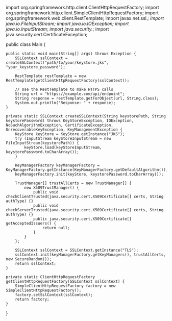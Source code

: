 import org.springframework.http.client.ClientHttpRequestFactory;
import org.springframework.http.client.SimpleClientHttpRequestFactory;
import org.springframework.web.client.RestTemplate;
import javax.net.ssl.*;
import java.io.FileInputStream;
import java.io.IOException;
import java.io.InputStream;
import java.security.*;
import java.security.cert.CertificateException;

public class Main {

    public static void main(String[] args) throws Exception {
        SSLContext sslContext = createSSLContext("path/to/your/keystore.jks", "your_keystore_password");

        RestTemplate restTemplate = new RestTemplate(getClientHttpRequestFactory(sslContext));

        // Use the RestTemplate to make HTTPS calls
        String url = "https://example.com/api/endpoint";
        String response = restTemplate.getForObject(url, String.class);
        System.out.println("Response: " + response);
    }

    private static SSLContext createSSLContext(String keystorePath, String keystorePassword) throws KeyStoreException, IOException, NoSuchAlgorithmException, CertificateException, UnrecoverableKeyException, KeyManagementException {
        KeyStore keyStore = KeyStore.getInstance("JKS");
        try (InputStream keyStoreInputStream = new FileInputStream(keystorePath)) {
            keyStore.load(keyStoreInputStream, keystorePassword.toCharArray());
        }

        KeyManagerFactory keyManagerFactory = KeyManagerFactory.getInstance(KeyManagerFactory.getDefaultAlgorithm());
        keyManagerFactory.init(keyStore, keystorePassword.toCharArray());

        TrustManager[] trustAllCerts = new TrustManager[] {
            new X509TrustManager() {
                public void checkClientTrusted(java.security.cert.X509Certificate[] certs, String authType) {}
                public void checkServerTrusted(java.security.cert.X509Certificate[] certs, String authType) {}
                public java.security.cert.X509Certificate[] getAcceptedIssuers() {
                    return null;
                }
            }
        };

        SSLContext sslContext = SSLContext.getInstance("TLS");
        sslContext.init(keyManagerFactory.getKeyManagers(), trustAllCerts, new SecureRandom());
        return sslContext;
    }

    private static ClientHttpRequestFactory getClientHttpRequestFactory(SSLContext sslContext) {
        SimpleClientHttpRequestFactory factory = new SimpleClientHttpRequestFactory();
        factory.setSslContext(sslContext);
        return factory;
    }
}
